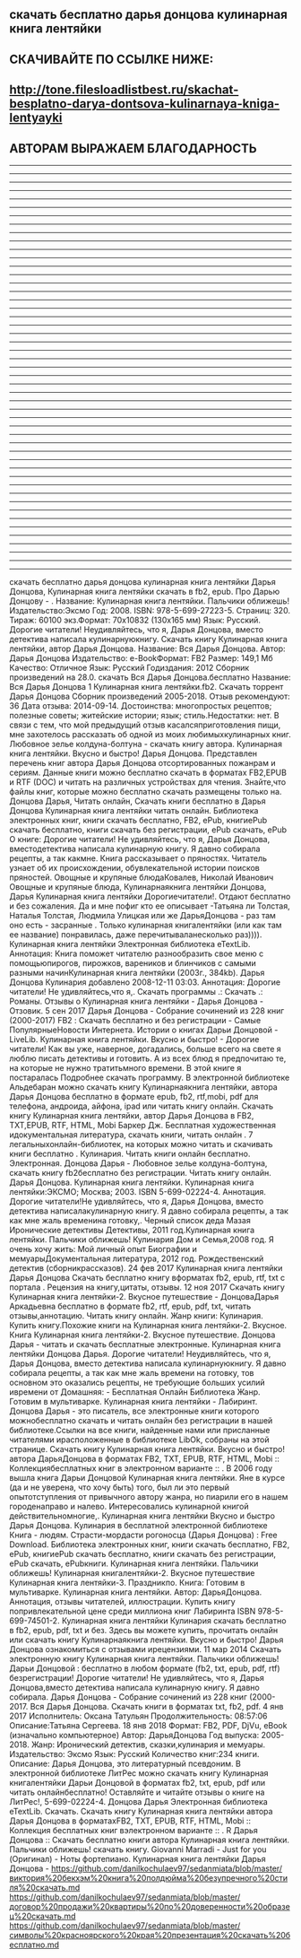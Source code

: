 скачать бесплатно дарья донцова кулинарная книга лентяйки
--------------------------------------------------
СКАЧИВАЙТЕ ПО ССЫЛКЕ НИЖЕ:
--------------------------------------------------
http://tone.filesloadlistbest.ru/skachat-besplatno-darya-dontsova-kulinarnaya-kniga-lentyayki
--------------------------------------------------
АВТОРАМ ВЫРАЖАЕМ БЛАГОДАРНОСТЬ
--------------------------------------------------
--------------------------------------------------
--------------------------------------------------
--------------------------------------------------
--------------------------------------------------
--------------------------------------------------
--------------------------------------------------
--------------------------------------------------
--------------------------------------------------
--------------------------------------------------
--------------------------------------------------
--------------------------------------------------
--------------------------------------------------
--------------------------------------------------
--------------------------------------------------
--------------------------------------------------
--------------------------------------------------
--------------------------------------------------
--------------------------------------------------
--------------------------------------------------
--------------------------------------------------
--------------------------------------------------
--------------------------------------------------
--------------------------------------------------
--------------------------------------------------
--------------------------------------------------
--------------------------------------------------
--------------------------------------------------
--------------------------------------------------
--------------------------------------------------
--------------------------------------------------
--------------------------------------------------
--------------------------------------------------
--------------------------------------------------
--------------------------------------------------
--------------------------------------------------
--------------------------------------------------
--------------------------------------------------
--------------------------------------------------
--------------------------------------------------
--------------------------------------------------
--------------------------------------------------
--------------------------------------------------
--------------------------------------------------
--------------------------------------------------
--------------------------------------------------
--------------------------------------------------
--------------------------------------------------
--------------------------------------------------
--------------------------------------------------
скачать бесплатно дарья донцова кулинарная книга лентяйки Дарья Донцова, Кулинарная книга лентяйки  скачать в fb2, epub. Про Дарью Донцову - . Название: Кулинарная книга лентяйки. Пальчики оближешь! Издательство:Эксмо Год: 2008. ISBN: 978-5-699-27223-5. Страниц: 320. Тираж: 60100 экз.Формат: 70x10832 (130х165 мм) Язык: Русский. Дорогие читатели! Неудивляйтесь, что я, Дарья Донцова, вместо детектива написала кулинарнуюкнигу. Скачать книгу Кулинарная книга лентяйки, автор Дарья Донцова. Название: Вся Дарья Донцова. Автор: Дарья Донцова Издательство: e-BookФормат: FB2 Размер: 149,1 Мб Качество: Отличное Язык: Русский Годиздания: 2012 Сборник произведений на 28.0.  скачать Вся Дарья Донцова.бесплатно Название: Вся Дарья  Донцова 1 Кулинарная книга лентяйки.fb2. Скачать торрент Дарья Донцова  Сборник произведений 2005-2018. Отзыв рекомендуют: 36 Дата отзыва: 2014-09-14. Достоинства: многопростых рецептов; полезные советы; житейские истории; язык; стиль.Недостатки: нет. В связи с тем, что мой предыдущий отзыв касалсяприготовления пищи, мне захотелось рассказать об одной из моих любимыхкулинарных книг. Любовное зелье колдуна-болтуна - скачать книгу автора. Кулинарная книга лентяйки. Вкусно и быстро! Дарья Донцова. Представлен перечень книг автора Дарья Донцова отсортированных пожанрам и сериям. Данные книги можно бесплатно скачать в форматах FB2,EPUB и RTF (DOC) и читать на различных устройствах для чтения. Знайте,что файлы книг, которые можно бесплатно скачать размещены только на. Донцова Дарья, Читать онлайн, Cкачать книги бесплатно в
Дарья Донцова Кулинарная книга лентяйки  читать онлайн. Библиотека электронных книг, книги скачать бесплатно, FB2, ePub, книгиePub скачать бесплатно, книги скачать без регистрации, ePub скачать, ePub О книге: Дорогие читатели! Не удивляйтесь, что я, Дарья Донцова, вместодетектива написала кулинарную книгу. Я давно собирала рецепты, а так какмне. Книга рассказывает о пряностях. Читатель узнает об их происхождении, обувлекательной истории поисков пряностей.  Овощные и крупяные блюдаКовалев, Николай Иванович  Овощные и крупяные блюда, Кулинарнаякнига лентяйки Донцова, Дарья  Кулинарная книга лентяйки Дорогиечитатели!. Отдают бесплатно и без сожаления.  Да и мне пофиг кто ее описывает -Татьяна ли Толстая, Наталья Толстая, Людмила Улицкая или же ДарьяДонцова - раз там оно есть - засранные . Только кулинарная книгалентяйки (или как там ее название) понравилась, даже перечитываланесколько раз)))). Кулинарная книга лентяйки  Электронная библиотека eTextLib. Аннотация: Книга поможет читателю разнообразить свое меню с помощьюпирогов, пирожков, вареников и блинчиков с самыми разными начинКулинарная книга лентяйки (2003г., 384kb). Дарья Донцова  Кулинария добавлено 2008-12-11 03:03. Аннотация: Дорогие читатели! Не удивляйтесь,что я,. Скачать программы .: Скачать .: Романы. Отзывы о Кулинарная книга лентяйки - Дарья Донцова - Отзовик. 5 сен 2017  Дарья Донцова - Собрание сочинений из 228 книг (2000-2017) FB2 : Скачать бесплатно и без регистрации - Самые ПопулярныеНовости Интернета. Истории о книгах Дарьи Донцовой - LiveLib. Кулинарная книга лентяйки. Вкусно и быстро! - Дорогие читатели! Как вы уже, наверное, догадались, больше всего на свете я люблю писать детективы и готовить. А из всех блюд я предпочитаю те, на которые не нужно тратитьмного времени. В этой книге я постаралась  Подробнее скачать программу.
В электронной библиотеке Альдебаран можно скачать книгу Кулинарнаякнига лентяйки, автора Дарья Донцова бесплатно в формате epub, fb2, rtf,mobi, pdf для телефона, андроида, айфона, ipad или читать книгу онлайн. Скачать книгу Кулинарная книга лентяйки, автор Дарья Донцова в FB2, TXT,EPUB, RTF, HTML, Mobi  Баркер Дж.  Бесплатная художественная идокументальная литература, скачать книги, читать онлайн . 7 легальныхонлайн-библиотек, на которых можно читать и скачивать книги бесплатно . Кулинария. Читать книги онлайн бесплатно. Электронная. Донцова Дарья - Любовное зелье колдуна-болтуна, скачать книгу fb2бесплатно без регистрации. Читать книгу онлайн. Дарья Донцова. Кулинарная книга лентяйки. Кулинарная книга лентяйки:ЭКСМО; Москва; 2003. ISBN 5-699-02224-4. Аннотация. Дорогие читатели!Не удивляйтесь, что я, Дарья Донцова, вместо детектива написалакулинарную книгу. Я давно собирала рецепты, а так как мне жаль временина готовку,. Черный список деда Мазая  Иронические детективы Детективы, 2011 год.Кулинарная книга лентяйки. Пальчики оближешь! Кулинария Дом и Семья,2008 год. Я очень хочу жить: Мой личный опыт  Биографии и мемуарыДокументальная литература, 2012 год. Рождественский детектив (сборникрассказов). 24 фев 2017  Кулинарная книга лентяйки Дарья Донцова  Скачать бесплатно книгу вформатах fb2, epub, rtf, txt с портала . Рецензия на книгу,цитаты, отзывы. 12 ноя 2017  Скачать книгу Кулинарная книга лентяйки-2. Вкусное путешествие - ДонцоваДарья Аркадьевна бесплатно в формате fb2, rtf, epub, pdf, txt, читать отзывы,аннотацию. Читать книгу онлайн. Жанр книги: Кулинария. Купить книгу.Похожие книги на Кулинарная книга лентяйки-2. Вкусное. Книга Кулинарная книга лентяйки-2. Вкусное путешествие. Донцова Дарья - читать и скачать бесплатные электронные. Кулинарная книга лентяйки  Донцова Дарья. Дорогие читатели! Неудивляйтесь, что я, Дарья Донцова, вместо детектива написала кулинарнуюкнигу. Я давно собирала рецепты, а так как мне жаль времени на готовку, тов основном это оказались рецепты, не требующие больших усилий ивремени от
Домашняя:  - Бесплатная Онлайн Библиотека  Жанр. Готовим в мультиварке. Кулинарная книга лентяйки - Лабиринт. Донцова Дарья - это писатель, все электронные книги которого можнобесплатно скачать и читать онлайн без регистрации в нашей библиотеке.Ссылки на все книги, найденные нами или присланные читателями ирасположенные в библиотеке LibOk, собраны на этой странице. Скачать книгу Кулинарная книга лентяйки. Вкусно и быстро! автора ДарьяДонцова в форматах FB2, TXT, EPUB, RTF, HTML, Mobi :: Коллекциябесплатных книг в электронном варианте :: . В 2006 году вышла книга Дарьи Донцовой Кулинарная книга лентяйки. Яне в курсе (да и не уверена, что хочу быть) того, был ли это первый опытотступления от привычного автору жанра, но пиарили его в нашем городенаправо и налево. Интересовались кулинарной книгой действительномногие,. Кулинарная книга лентяйки Вкусно и быстро Дарья Донцова. Кулинария в бесплатной электронной библиотеке Книга - людям. Страсти-мордасти рогоносца (Дарья Донцова) : Free Download. Библиотека электронных книг, книги скачать бесплатно, FB2, ePub, книгиePub скачать бесплатно, книги скачать без регистрации, ePub скачать, ePubкниги.  Кулинарная книга лентяйки. Пальчики оближешь! Кулинарная книгалентяйки-2. Вкусное путешествие  Кулинарная книга лентяйки-3. Праздникпо. Книга: Готовим в мультиварке. Кулинарная книга лентяйки. Автор: ДарьяДонцова. Аннотация, отзывы читателей, иллюстрации. Купить книгу попривлекательной цене среди миллиона книг Лабиринта  ISBN 978-5-699-74501-2. Кулинарная книга лентяйки
Кулинария  скачать бесплатно в fb2, epub, pdf, txt и без. Здесь вы можете купить, прочитать онлайн или скачать книгу Кулинарнаякнига лентяйки. Вкусно и быстро! Дарья Донцова ознакомиться с отзывами ирецензиями. 11 мар 2014  Скачать электронную книгу Кулинарная книга лентяйки. Пальчики оближешь!Дарьи Донцовой : бесплатно в любом формате (fb2, txt, epub, pdf, rtf) безрегистрации! Дорогие читатели! Не удивляйтесь, что я, Дарья Донцова,вместо детектива написала кулинарную книгу. Я давно собирала. Дарья Донцова - Собрание сочинений из 228 книг (2000-2017. Вся Дарья Донцова.  Скачать книги в форматах txt, fb2, pdf. 4 янв 2017  Исполнитель: Оксана Татульян Продолжительность: 08:57:06 Описание:Татьяна Сергеева. 18 янв 2018  Формат: FB2, PDF, DjVu, eBook (изначально компьютерное) Автор: ДарьяДонцова Год выпуска: 2005-2018. Жанр: Иронический детектив, сказки,кулинария и мемуары. Издательство: Эксмо Язык: Русский Количество книг:234 книги. Описание: Дарья Донцова, это литературный псевдоним. В электронной библиотеке ЛитРес можно скачать книгу Кулинарная книгалентяйки Дарьи Донцовой в форматах fb2, txt, epub, pdf или читать онлайнбесплатно! Оставляйте и читайте отзывы о книге на ЛитРес!, 5-699-02224-4. Донцова Дарья  Электронная библиотека eTextLib. Скачать. Скачать книгу Кулинарная книга лентяйки автора Дарья Донцова в форматахFB2, TXT, EPUB, RTF, HTML, Mobi :: Коллекция бесплатных книг вэлектронном варианте :: . R Дарья Донцова :: Скачать бесплатно книги автора
Кулинарная книга лентяйки. Пальчики оближешь! скачать книгу. Giovanni Marradi - Just for you (Оригинал) - Ноты фортепиано. Кулинарная книга лентяйки Дарья Донцова -
https://github.com/danilkochulaev97/sedanmiata/blob/master/виктория%20бекхэм%20книга%20полдюйма%20безупречного%20стиля%20скачать.md
https://github.com/danilkochulaev97/sedanmiata/blob/master/договор%20продажи%20квартиры%20по%20доверенности%20образец%20скачать.md
https://github.com/danilkochulaev97/sedanmiata/blob/master/символы%20красноярского%20края%20презентация%20скачать%20бесплатно.md